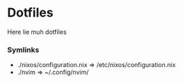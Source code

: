# Dotfiles

Here lie muh dotfiles

### Symlinks

- ./nixos/configuration.nix => /etc/nixos/configuration.nix
- ./nvim => ~/.config/nvim/
